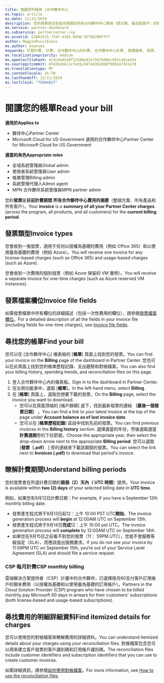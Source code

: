 ```yaml
---
title: 閱讀您的帳單 |合作夥伴中心
ms.topic: article
ms.date: 11/21/2019
description: 您的發票是目前每月期間的所有合作夥伴中心費用（跨方案、產品和客戶）的摘要。
ms.service: partner-dashboard
ms.subservice: partnercenter-csp
ms.assetid: E1BA3415-732F-4385-8996-5E79E200F7F7
author: MaggiePucciEvans
ms.author: evansma
keywords: 訂閱計費, 計費, 合作夥伴中心的計費, 合作夥伴中心計費, 閱讀帳單, 發票, 合作夥伴中心發票, CSP 發票, 我的帳單在哪裡？
ms.localizationpriority: medium
ms.openlocfilehash: dc4c8ad1e0f12586ed1e75670806c463ca9cee54
ms.sourcegitcommit: 07eb5eb6c1cfed1c84fad3626b8f989247341e70
ms.translationtype: MT
ms.contentlocale: zh-TW
ms.lasthandoff: 12/11/2019
ms.locfileid: "75004827"
---
```

# <a name="read-your-bill"></a><span data-ttu-id="d4177-104">閱讀您的帳單</span><span class="sxs-lookup"><span data-stu-id="d4177-104">Read your bill</span></span>

<span data-ttu-id="d4177-105">**適用於**</span><span class="sxs-lookup"><span data-stu-id="d4177-105">**Applies to**</span></span>

- <span data-ttu-id="d4177-106">夥伴中心</span><span class="sxs-lookup"><span data-stu-id="d4177-106">Partner Center</span></span>
- <span data-ttu-id="d4177-107">Microsoft Cloud for US Government 適用的合作夥伴中心</span><span class="sxs-lookup"><span data-stu-id="d4177-107">Partner Center for Microsoft Cloud for US Government</span></span>

<span data-ttu-id="d4177-108">**適當的角色**</span><span class="sxs-lookup"><span data-stu-id="d4177-108">**Appropriate roles**</span></span>
-   <span data-ttu-id="d4177-109">全域系統管理員</span><span class="sxs-lookup"><span data-stu-id="d4177-109">Global admin</span></span>
-   <span data-ttu-id="d4177-110">使用者系統管理員</span><span class="sxs-lookup"><span data-stu-id="d4177-110">User admin</span></span>
-   <span data-ttu-id="d4177-111">帳單管理</span><span class="sxs-lookup"><span data-stu-id="d4177-111">Billing admin</span></span>
-   <span data-ttu-id="d4177-112">系統管理代理人</span><span class="sxs-lookup"><span data-stu-id="d4177-112">Admin agent</span></span>
-   <span data-ttu-id="d4177-113">MPN 合作夥伴系統管理員</span><span class="sxs-lookup"><span data-stu-id="d4177-113">MPN partner admin</span></span>

<span data-ttu-id="d4177-114">您的**發票**是**目前計費期間** **所有合作夥伴中心費用的摘要**（整個方案、所有產品和所有客戶）。</span><span class="sxs-lookup"><span data-stu-id="d4177-114">Your **invoice** is a **summary of all your Partner Center charges** (across the program, all products, and all customers) for the **current billing period**.</span></span>

## <a name="invoice-types"></a><span data-ttu-id="d4177-115">發票類型</span><span class="sxs-lookup"><span data-stu-id="d4177-115">Invoice types</span></span>

<span data-ttu-id="d4177-116">您會收到一張發票，適用于任何以授權為基礎的費用（例如 Office 365）和以使用量為基礎的費用（例如 Azure）。</span><span class="sxs-lookup"><span data-stu-id="d4177-116">You will receive one invoice for any license-based charges (such as Office 365) and usage-based charges (such as Azure).</span></span>

<span data-ttu-id="d4177-117">您會收到一次費用的個別發票（例如 Azure 保留的 VM 實例）。</span><span class="sxs-lookup"><span data-stu-id="d4177-117">You will receive a separate invoice for one-time charges (such as Azure reserved VM instances).</span></span>

## <a name="invoice-file-fields"></a><span data-ttu-id="d4177-118">發票檔案欄位</span><span class="sxs-lookup"><span data-stu-id="d4177-118">Invoice file fields</span></span>

<span data-ttu-id="d4177-119">如需發票檔案中所有欄位的詳細描述（包括一次性費用的欄位），請參閱[發票檔案欄位](invoice-file.md)。</span><span class="sxs-lookup"><span data-stu-id="d4177-119">For a detailed description of all the fields in your invoice file (including fields for one-time charges), see [Invoice file fields](invoice-file.md).</span></span>

## <a name="find-your-bill"></a><span data-ttu-id="d4177-120">尋找您的帳單</span><span class="sxs-lookup"><span data-stu-id="d4177-120">Find your bill</span></span>

<span data-ttu-id="d4177-121">您可以在 [合作夥伴中心] 儀表板的 [**帳單**] 頁面上找到您的發票。</span><span class="sxs-lookup"><span data-stu-id="d4177-121">You can find your invoice on the **Billing** page of the dashboard in Partner Center.</span></span> <span data-ttu-id="d4177-122">您也可以在此頁面上找到您的帳單歷程記錄、支出趨勢和對帳檔案。</span><span class="sxs-lookup"><span data-stu-id="d4177-122">You can also find your billing history, spending trends, and reconciliation files on this page.</span></span>

1. <span data-ttu-id="d4177-123">登入合作夥伴中心內的儀表板。</span><span class="sxs-lookup"><span data-stu-id="d4177-123">Sign in to the dashboard in Partner Center.</span></span>
2. <span data-ttu-id="d4177-124">在左側功能表中，選取 [**帳單**]。</span><span class="sxs-lookup"><span data-stu-id="d4177-124">In the left-hand menu, select **Billing**.</span></span>
3. <span data-ttu-id="d4177-125">在 [**帳單**] 頁面上，選取您想要下載的發票。</span><span class="sxs-lookup"><span data-stu-id="d4177-125">On the **Billing** page, select the invoice you want to download.</span></span>
    - <span data-ttu-id="d4177-126">您可以在頁面頂端的 [帳戶餘額] 底下，找到最新發票的連結 **（最後一個發票日期）** 。</span><span class="sxs-lookup"><span data-stu-id="d4177-126">You can find a link to your latest invoice at the top of the page under **Account balance as of last invoice date**.</span></span>
    - <span data-ttu-id="d4177-127">您可以在 [**帳單歷程記錄**] 區段中找到先前的發票。</span><span class="sxs-lookup"><span data-stu-id="d4177-127">You can find previous invoices in the **Billing history** section.</span></span> <span data-ttu-id="d4177-128">選擇適當的年份，然後選取適當**計費週期**旁的下拉箭號。</span><span class="sxs-lookup"><span data-stu-id="d4177-128">Choose the appropriate year, then select the drop-down arrow next to the appropriate **Billing period**.</span></span> <span data-ttu-id="d4177-129">您可以選取 [**發票（.pdf）** ] 旁的連結來下載該期間的發票。</span><span class="sxs-lookup"><span data-stu-id="d4177-129">You can select the link next to **Invoices (.pdf)** to download that period's invoice.</span></span>

## <a name="understand-billing-periods"></a><span data-ttu-id="d4177-130">瞭解計費期間</span><span class="sxs-lookup"><span data-stu-id="d4177-130">Understand billing periods</span></span>

<span data-ttu-id="d4177-131">您的發票會在所選計費日期的**兩個（2）天內（** **UTC 時間**）提供。</span><span class="sxs-lookup"><span data-stu-id="d4177-131">Your invoice is available within **two (2) days** of your selected billing date in **UTC time**.</span></span>

<span data-ttu-id="d4177-132">例如，如果您有9月12日計費日期：</span><span class="sxs-lookup"><span data-stu-id="d4177-132">For example, if you have a September 12th monthly billing date:</span></span>

- <span data-ttu-id="d4177-133">發票產生程式將于9月13日起12：上午 10:00 PST UTC**開始**。</span><span class="sxs-lookup"><span data-stu-id="d4177-133">The invoice generation process will **begin** at 12:00AM UTC on September 13th.</span></span>
- <span data-ttu-id="d4177-134">發票產生程式將于9月14日**完成**12：上午 10:00 pst UTC。</span><span class="sxs-lookup"><span data-stu-id="d4177-134">The invoice generation process will **complete** by 12:00AM UTC on September 14th.</span></span>
- <span data-ttu-id="d4177-135">如果您在9月15日之前看不到您的發票（11： 59PM UTC），您就不會服務等級協定（SLA），而應該提出服務要求。</span><span class="sxs-lookup"><span data-stu-id="d4177-135">If you do not see your invoice by 11:59PM UTC on September 15th, you’re out of your Service Level Agreement (SLA) and should file a service request.</span></span>

### <a name="csp-monthly-billing"></a><span data-ttu-id="d4177-136">CSP 每月計費</span><span class="sxs-lookup"><span data-stu-id="d4177-136">CSP monthly billing</span></span>

<span data-ttu-id="d4177-137">雲端解決方案提供者（CSP）計畫中的合作夥伴，已選擇按月60支付客戶訂用帳戶的期末費用（以授權為基礎和以使用量為基礎的訂用帳戶）。</span><span class="sxs-lookup"><span data-stu-id="d4177-137">Partners in the Cloud Solution Provider (CSP) program who have chosen to be billed monthly pay Microsoft 60 days in arrears for their customers' subscriptions (both license-based and usage-based subscriptions).</span></span>

## <a name="find-itemized-details-for-charges"></a><span data-ttu-id="d4177-138">尋找費用的明細詳細資料</span><span class="sxs-lookup"><span data-stu-id="d4177-138">Find itemized details for charges</span></span>

<span data-ttu-id="d4177-139">您可以使用您的對帳檔案來瞭解費用的詳細資料。</span><span class="sxs-lookup"><span data-stu-id="d4177-139">You can understand itemized details about your charges using your reconciliation files.</span></span> <span data-ttu-id="d4177-140">對帳檔案包含您可以用來建立客戶發票的客戶識別碼和訂用帳戶識別碼。</span><span class="sxs-lookup"><span data-stu-id="d4177-140">The reconciliation files include customer identifiers and subscription identifiers that you can use to create customer invoices.</span></span>

<span data-ttu-id="d4177-141">如需詳細資訊，請參閱[如何使用對帳檔案](use-the-reconciliation-files.md)。</span><span class="sxs-lookup"><span data-stu-id="d4177-141">For more information, see [How to use the reconciliation files](use-the-reconciliation-files.md).</span></span>
